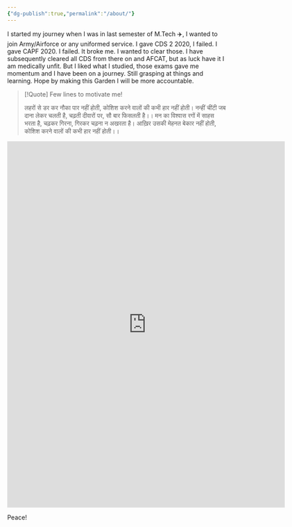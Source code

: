 ```yaml
---
{"dg-publish":true,"permalink":"/about/"}
---
```





I started my journey when I was in last semester of M.Tech ✈️, I wanted to join Army/Airforce or any uniformed service. I gave CDS 2 2020, I failed. I gave CAPF 2020. I failed. It broke me. I wanted to clear those. I have subsequently cleared all CDS from there on and AFCAT, but as luck have it I am medically unfit. But I liked what I studied, those exams gave me momentum and I have been on a journey. Still grasping at things and learning. Hope by making this Garden I will be more accountable. 

>[!Quote] Few lines to motivate me! 
>
>लहरों से डर कर नौका पार नहीं होती,
 कोशिश करने वालों की कभी हार नहीं होती।
 नन्हीं चींटी जब दाना लेकर चलती है,
चढ़ती दीवारों पर, सौ बार फिसलती है।।
 मन का विश्वास रगों में साहस भरता है, 
चढ़कर गिरना, गिरकर चढ़ना न अखरता है।
 आख़िर उसकी मेहनत बेकार नहीं होती, 
कोशिश करने वालों की कभी हार नहीं होती।।


<iframe src="https://docs.google.com/forms/d/e/1FAIpQLSd_XFkjU7DSGIsL2wBzmhFBiCwmOWYnD0nSN-h_F64GBzYWEg/viewform?embedded=true" width="640" height="844" frameborder="0" marginheight="0" marginwidth="0">Loading…</iframe>



Peace! 






